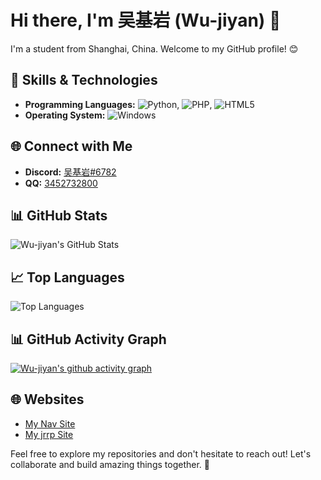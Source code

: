 # Hi there, I'm 吴基岩 (Wu-jiyan) 👋

I'm a student from Shanghai, China. Welcome to my GitHub profile! 😊

## 🔧 Skills & Technologies

- **Programming Languages:** ![Python](https://img.shields.io/badge/Python-3776AB?style=flat&logo=python&logoColor=white), ![PHP](https://img.shields.io/badge/PHP-777BB4?style=flat&logo=php&logoColor=white), ![HTML5](https://img.shields.io/badge/HTML5-E34F26?style=flat&logo=html5&logoColor=white)
- **Operating System:** ![Windows](https://img.shields.io/badge/Windows-0078D6?style=flat&logo=windows&logoColor=white)

## 🌐 Connect with Me

- **Discord:** [吴基岩#6782](吴基岩#6782)
- **QQ:** [3452732800](http://tool.gljlw.com/qq/?qq=3452732800)

## 📊 GitHub Stats

![Wu-jiyan's GitHub Stats](https://github-readme-stats.vercel.app/api?username=Wu-jiyan&show_icons=true&count_private=true&hide=contribs,prs)

## 📈 Top Languages

![Top Languages](https://github-readme-stats.vercel.app/api/top-langs/?username=Wu-jiyan&layout=compact)

## 📊 GitHub Activity Graph

[![Wu-jiyan's github activity graph](https://github-readme-activity-graph.vercel.app/graph?username=Wu-jiyan&theme=github)](https://github.com/ashutosh00710/github-readme-activity-graph)


## 🌐 Websites

- [My Nav Site](httos://wujiyan.cc/)
- [My jrrp Site](https://jrrp.wujiyan.cc/)

Feel free to explore my repositories and don't hesitate to reach out! Let's collaborate and build amazing things together. 🚀
